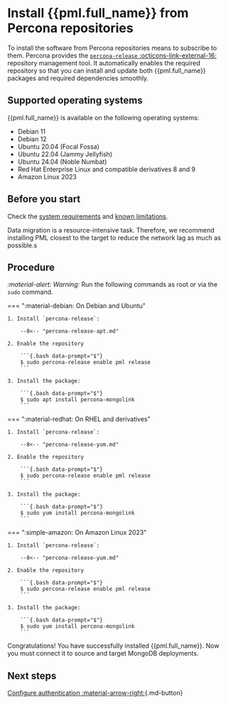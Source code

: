 # Install {{pml.full_name}} from Percona repositories

To install the software from Percona repositories means to subscribe to them. Percona provides the [`percona-release` :octicons-link-external-16:](https://www.percona.com/doc/percona-repo-config/index.html) repository management tool. It automatically enables the required repository so that you can install and update both {{pml.full_name}} packages and required dependencies smoothly.

## Supported operating systems

{{pml.full_name}} is available on the following operating systems:

* Debian 11
* Debian 12
* Ubuntu 20.04 (Focal Fossa)
* Ubuntu 22.04 (Jammy Jellyfish)
* Ubuntu 24.04 (Noble Numbat)
* Red Hat Enterprise Linux and compatible derivatives 8 and 9
* Amazon Linux 2023

## Before you start

Check the [system requirements](../system-requirements.md) and [known limitations](../limitations.md).

Data migration is a resource-intensive task. Therefore, we recommend installing PML closest to the target to reduce the network lag as much as possible.s

## Procedure

<i warning>:material-alert: Warning:</i> Run the following commands as root or via the `sudo` command.

=== ":material-debian: On Debian and Ubuntu" 

    1. Install `percona-release`:

        --8<-- "percona-release-apt.md"

    2. Enable the repository    

        ```{.bash data-prompt="$"}
        $ sudo percona-release enable pml release
        ```

    3. Install the package:

        ```{.bash data-prompt="$"}
        $ sudo apt install percona-mongolink
        ```

=== ":material-redhat: On RHEL and derivatives" 

    1. Install `percona-release`:

        --8<-- "percona-release-yum.md"

    2. Enable the repository    

        ```{.bash data-prompt="$"}
        $ sudo percona-release enable pml release
        ```  

    3. Install the package:

        ```{.bash data-prompt="$"}
        $ sudo yum install percona-mongolink
        ``` 

=== ":simple-amazon: On Amazon Linux 2023" 

    1. Install `percona-release`:

        --8<-- "percona-release-yum.md"

    2. Enable the repository    

        ```{.bash data-prompt="$"}
        $ sudo percona-release enable pml release
        ```  

    3. Install the package:

        ```{.bash data-prompt="$"}
        $ sudo yum install percona-mongolink
        ``` 
    
Congratulations! You have successfully installed {{pml.full_name}}. Now you must connect it to source and target MongoDB deployments.

## Next steps

[Configure authentication :material-arrow-right:](authentication.md){.md-button}
